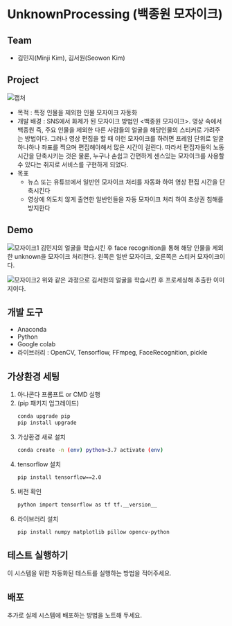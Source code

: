 # UnknownProcessing (백종원 모자이크)

## Team
* 김민지(Minji Kim), 김서원(Seowon Kim)

## Project
![캡처](https://user-images.githubusercontent.com/67955977/131096230-5f90b499-bade-4e01-90d7-8a7b0c1e51dc.PNG)
* 목적 : 특정 인물을 제외한 인물 모자이크 자동화
* 개발 배경 : SNS에서 화제가 된 모자이크 방법인 <백종원 모자이크>. 영상 속에서 백종원 즉, 주요 인물을 제외한 다른 사람들의 얼굴을 해당인물의 스티커로 가려주는 방법이다. 그러나 영상 편집을 할 때 이런 모자이크를 하려면 프레임 단위로 얼굴 하나하나 좌표를 찍으며 편집해야해서 많은 시간이 걸린다. 따라서 편집자들의 노동 시간을 단축시키는 것은 물론, 누구나 손쉽고 간편하게 센스있는 모자이크를 사용할 수 있다는 취지로 서비스를 구현하게 되었다.
* 목표
    * 뉴스 또는 유튜브에서 일반인 모자이크 처리를 자동화 하여 영상 편집 시간을 단축시킨다
    * 영상에 의도치 않게 출연한 일반인들을 자동 모자이크 처리 하여 초상권 침해를 방지한다


## Demo
![모자이크1](https://user-images.githubusercontent.com/67955977/131105868-b3a15009-d455-40e5-a56b-79726225b521.PNG)
   김민지의 얼굴을 학습시킨 후 face recognition을 통해 해당 인물을 제외한 unknown을 모자이크 처리한다.
   왼쪽은 일반 모자이크, 오른쪽은 스티커 모자이크이다.
   
   
![모자이크2](https://user-images.githubusercontent.com/67955977/131106432-b76cab82-91f2-4519-9301-44deb8b64fb7.PNG)
   위와 같은 과정으로 김서원의 얼굴을 학습시킨 후 프로세싱해 추출한 이미지이다. 


## 개발 도구
* Anaconda 
* Python
* Google colab 
* 라이브러리 : OpenCV, Tensorflow, FFmpeg, FaceRecognition, pickle

## 가상환경 세팅

1. 아나콘다 프롬프트 or CMD 실행
2. (pip 패키지 업그레이드)
    ```bash
    conda upgrade pip
    pip install upgrade
    ```
3. 가상환경 새로 설치
    ```bash
    conda create -n (env) python=3.7 activate (env)
    ```
4. tensorflow 설치
    ```bash
    pip install tensorflow==2.0
    ```
5. 버전 확인
    ```bash
    python import tensorflow as tf tf.__version__
    ```
6. 라이브러리 설치
    ```bash
    pip install numpy matplotlib pillow opencv-python
    ```

## 테스트 실행하기
이 시스템을 위한 자동화된 테스트를 실행하는 방법을 적어주세요.

## 배포
추가로 실제 시스템에 배포하는 방법을 노트해 두세요.

